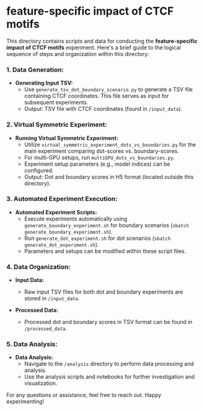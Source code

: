 
# feature-specific impact of CTCF motifs

This directory contains scripts and data for conducting the **feature-specific impact of CTCF motifs** experiment. Here's a brief guide to the logical sequence of steps and organization within this directory:

### 1. **Data Generation:**

- **Generating Input TSV:**
  - Use `generate_tsv_dot_boundary_scenario.py` to generate a TSV file containing CTCF coordinates. This file serves as input for subsequent experiments.
  - Output: TSV file with CTCF coordinates (found in `/input_data`).

### 2. **Virtual Symmetric Experiment:**

- **Running Virtual Symmetric Experiment:**
  - Utilize `virtual_symmetric_experiment_dots_vs_boundaries.py` for the main experiment comparing dot-scores vs. boundary-scores.
  - For multi-GPU setups, run `multiGPU_dots_vs_boundaries.py`.
  - Experiment setup parameters (e.g., model indices) can be configured.
  - Output: Dot and boundary scores in H5 format (located outside this directory).

### 3. **Automated Experiment Execution:**

- **Automated Experiment Scripts:**
  - Execute experiments automatically using `generate_boundary_experiment.sh` for boundary scenarios (`sbatch generate_boundary_experiment.sh`).
  - Run `generate_dot_experiment.sh` for dot scenarios (`sbatch generate_dot_experiment.sh`).
  - Parameters and setups can be modified within these script files.
  
### 4. **Data Organization:**

- **Input Data:**
  - Raw input TSV files for both dot and boundary experiments are stored in `/input_data`.

- **Processed Data:**
  - Processed dot and boundary scores in TSV format can be found in `/processed_data`.

### 5. **Data Analysis:**

- **Data Analysis:**
  - Navigate to the `/analysis` directory to perform data processing and analysis.
  - Use the analysis scripts and notebooks for further investigation and visualization.

For any questions or assistance, feel free to reach out. Happy experimenting!
